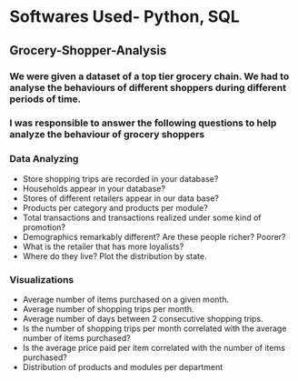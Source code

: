# Softwares Used- Python, SQL

## Grocery-Shopper-Analysis

### We were given a dataset of a top tier grocery chain. We had to analyse the behaviours of different shoppers during different periods of time.

### I was responsible to answer the following questions to help analyze the behaviour of grocery shoppers

### Data Analyzing
  * Store shopping trips are recorded in your database?  
  * Households appear in your database?
  * Stores of different retailers appear in our data base?
  * Products per category and products per module?
  * Total transactions and transactions realized under some kind of promotion?
  * Demographics remarkably different? Are these people richer? Poorer?
  * What is the retailer that has more loyalists?
  * Where do they live? Plot the distribution by state.

### Visualizations
  * Average number of items purchased on a given month.
  * Average number of shopping trips per month.
  * Average number of days between 2 consecutive shopping trips.
  * Is the number of shopping trips per month correlated with the average number of items purchased?
  * Is the average price paid per item correlated with the number of items purchased?
  * Distribution of products and modules per department

